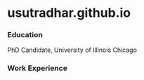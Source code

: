 # usutradhar.github.io



### Education
PhD Candidate, University of Illinois Chicago

### Work Experience
